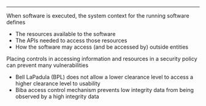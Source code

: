 - - -
When software is executed, the system context for the running software defines
- The resources available to the software
- The APIs needed to access those resources
- How the software may access (and be accessed by) outside entities

Placing controls in accessing information and resources in a security policy can prevent many vulnerabilities
- Bell LaPadula (BPL) does not allow a lower clearance level to access a higher clearance level to usability
- Biba access control mechanism prevents low integrity data from being observed by a high integrity data